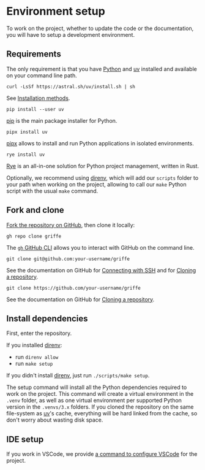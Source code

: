 # Environment setup

To work on the project, whether to update the code or the documentation, you will have to setup a development environment.

## Requirements

The only requirement is that you have [Python](https://www.python.org/) and [uv](https://docs.astral.sh/uv/) installed and available on your command line path.

```
curl -LsSf https://astral.sh/uv/install.sh | sh

```

See [Installation methods](https://docs.astral.sh/uv/getting-started/installation/).

```
pip install --user uv

```

[pip](https://pip.pypa.io/en/stable/) is the main package installer for Python.

```
pipx install uv

```

[pipx](https://pipx.pypa.io/stable/) allows to install and run Python applications in isolated environments.

```
rye install uv

```

[Rye](https://rye.astral.sh/) is an all-in-one solution for Python project management, written in Rust.

Optionally, we recommend using [direnv](https://direnv.net/), which will add our `scripts` folder to your path when working on the project, allowing to call our `make` Python script with the usual `make` command.

## Fork and clone

[Fork the repository on GitHub](https://github.com/mkdocstrings/griffe/fork), then clone it locally:

```
gh repo clone griffe

```

The [`gh` GitHub CLI](https://cli.github.com/) allows you to interact with GitHub on the command line.

```
git clone git@github.com:your-username/griffe

```

See the documentation on GitHub for [Connecting with SSH](https://docs.github.com/en/authentication/connecting-to-github-with-ssh) and for [Cloning a repository](https://docs.github.com/en/repositories/creating-and-managing-repositories/cloning-a-repository).

```
git clone https://github.com/your-username/griffe

```

See the documentation on GitHub for [Cloning a repository](https://docs.github.com/en/repositories/creating-and-managing-repositories/cloning-a-repository).

## Install dependencies

First, enter the repository.

If you installed [direnv](https://direnv.net/):

- run `direnv allow`
- run `make setup`

If you didn't install [direnv](https://direnv.net/), just run `./scripts/make setup`.

The setup command will install all the Python dependencies required to work on the project. This command will create a virtual environment in the `.venv` folder, as well as one virtual environment per supported Python version in the `.venvs/3.x` folders. If you cloned the repository on the same file-system as [uv](https://docs.astral.sh/uv/)'s cache, everything will be hard linked from the cache, so don't worry about wasting disk space.

## IDE setup

If you work in VSCode, we provide [a command to configure VSCode](../commands/#vscode) for the project.
